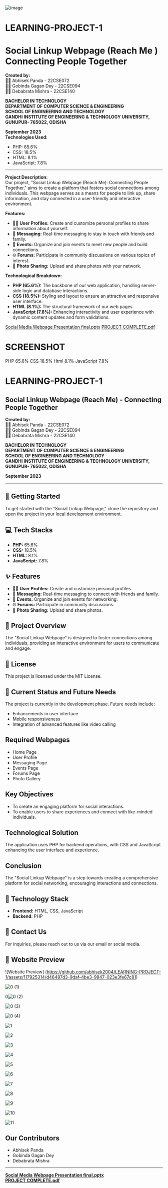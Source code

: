 ![image](https://github.com/abhisek2004/LEARNING-PROJECT-1/assets/117925314/c3fc0d2c-a7eb-45bb-847b-834d6d6ba917)
# LEARNING-PROJECT-1 
# Social Linkup Webpage (Reach Me ) Connecting People Together 

**Created by:**  
👨‍🎓 Abhisek Panda - 22CSE072  
👨‍🎓 Gobinda Gagan Dey - 22CSE094  
👨‍🎓 Debabrata Mishra - 22CSE140  

**BACHELOR IN TECHNOLOGY**  
**DEPARTMENT OF COMPUTER SCIENCE & ENGINEERING**  
**SCHOOL OF ENGINEERING AND TECHNOLOGY**  
**GANDHI INSTITUTE OF ENGINEERING & TECHNOLOGY UNIVERSITY, GUNUPUR- 765022, ODISHA**  

**September 2023**  
**Technologies Used:**  
- PHP: 65.6%  
- CSS: 18.5%  
- HTML: 8.1%  
- JavaScript: 7.8%  
---
**Project Description:**  
Our project, "Social Linkup Webpage (Reach Me): Connecting People Together," aims to create a platform that fosters social connections among individuals. This webpage serves as a means for people to link up, share information, and stay connected in a user-friendly and interactive environment.

**Features:**
- 🧑‍💻 **User Profiles:** Create and customize personal profiles to share information about yourself.
- 💬 **Messaging:** Real-time messaging to stay in touch with friends and family.
- 📅 **Events:** Organize and join events to meet new people and build connections.
- 🌐 **Forums:** Participate in community discussions on various topics of interest.
- 📸 **Photo Sharing:** Upload and share photos with your network.

**Technological Breakdown:**  
- **PHP (65.6%):** The backbone of our web application, handling server-side logic and database interactions.
- **CSS (18.5%):** Styling and layout to ensure an attractive and responsive user interface.
- **HTML (8.1%):** The structural framework of our web pages.
- **JavaScript (7.8%):** Enhancing interactivity and user experience with dynamic content updates and form validations.

[Social Media Webpage Presentation final.pptx](https://github.com/abhisek2004/LEARNING-PROJECT-1/files/13766872/Social.Media.Webpage.Presentation.final.pptx)
[PROJECT COMPLETE.pdf](https://github.com/abhisek2004/LEARNING-PROJECT-1/files/13766873/PROJECT.COMPLETE.pdf)

# SCREENSHOT


PHP
65.6%
CSS
18.5%
Html
8.1%
JavaScript
7.8%



# LEARNING-PROJECT-1 
## Social Linkup Webpage (Reach Me) - Connecting People Together

**Created by:**  
👨‍🎓 Abhisek Panda - 22CSE072  
👨‍🎓 Gobinda Gagan Dey - 22CSE094  
👨‍🎓 Debabrata Mishra - 22CSE140  

**BACHELOR IN TECHNOLOGY**  
**DEPARTMENT OF COMPUTER SCIENCE & ENGINEERING**  
**SCHOOL OF ENGINEERING AND TECHNOLOGY**  
**GANDHI INSTITUTE OF ENGINEERING & TECHNOLOGY UNIVERSITY, GUNUPUR- 765022, ODISHA**  

**September 2023**  

---

## 🚀 Getting Started
To get started with the "Social Linkup Webpage," clone the repository and open the project in your local development environment.

## 💻 Tech Stacks
- **PHP:** 65.6%  
- **CSS:** 18.5%  
- **HTML:** 8.1%  
- **JavaScript:** 7.8%  

## ✨ Features
- 🧑‍💻 **User Profiles:** Create and customize personal profiles.
- 💬 **Messaging:** Real-time messaging to connect with friends and family.
- 📅 **Events:** Organize and join events for networking.
- 🌐 **Forums:** Participate in community discussions.
- 📸 **Photo Sharing:** Upload and share photos.

## 🌈 Project Overview
The "Social Linkup Webpage" is designed to foster connections among individuals, providing an interactive environment for users to communicate and engage.

## 📜 License
This project is licensed under the MIT License.

## 🔄 Current Status and Future Needs
The project is currently in the development phase. Future needs include:
- Enhancements in user interface
- Mobile responsiveness
- Integration of advanced features like video calling

## Required Webpages
- Home Page
- User Profile
- Messaging Page
- Events Page
- Forums Page
- Photo Gallery

## Key Objectives
- To create an engaging platform for social interactions.
- To enable users to share experiences and connect with like-minded individuals.

## Technological Solution
The application uses PHP for backend operations, with CSS and JavaScript enhancing the user interface and experience.

## Conclusion
The "Social Linkup Webpage" is a step towards creating a comprehensive platform for social networking, encouraging interactions and connections.

## 🔧 Technology Stack
- **Frontend:** HTML, CSS, JavaScript  
- **Backend:** PHP  

## 🔗 Contact Us
For inquiries, please reach out to us via our email or social media.

## 📸 Website Preview
![Website Preview]
  (https://github.com/abhisek2004/LEARNING-PROJECT-1/assets/117925314/d46487d3-9daf-4be3-9847-023e3fe67c81) 
  
![0 (1)](https://github.com/abhisek2004/LEARNING-PROJECT-1/assets/117925314/b7066909-51e8-42d6-bf9e-28b78c2e8dbb)

0![0 (2)](https://github.com/abhisek2004/LEARNING-PROJECT-1/assets/117925314/2f113891-1c26-4766-90ac-0e8df77b097c)

![0 (3)](https://github.com/abhisek2004/LEARNING-PROJECT-1/assets/117925314/b8b4fccd-99a9-422b-82bf-3e442c60cf4a)

![0 (4)](https://github.com/abhisek2004/LEARNING-PROJECT-1/assets/117925314/f6813529-5e33-4fb7-9daa-0ca5a53ba899)

![1](https://github.com/abhisek2004/LEARNING-PROJECT-1/assets/117925314/69699c82-c3f7-49ea-bd62-3a3b9b730a30)

![2](https://github.com/abhisek2004/LEARNING-PROJECT-1/assets/117925314/b0f6b4f0-0902-45c7-b599-67f2eed50ae7)

![3](https://github.com/abhisek2004/LEARNING-PROJECT-1/assets/117925314/be98eaeb-4d25-4ada-9807-404346e9bf1d)

![4](https://github.com/abhisek2004/LEARNING-PROJECT-1/assets/117925314/33c40154-e36b-476f-87f0-d108f9c572d1)

![5](https://github.com/abhisek2004/LEARNING-PROJECT-1/assets/117925314/e3dbb9ec-7592-4d80-8e59-ef9cf66de066)

![6](https://github.com/abhisek2004/LEARNING-PROJECT-1/assets/117925314/7f31bb18-390d-4507-8295-aba4a2fb06b6)

![7](https://github.com/abhisek2004/LEARNING-PROJECT-1/assets/117925314/01ef8c93-bf68-4744-b333-66f8e4dcfb06)

![8](https://github.com/abhisek2004/LEARNING-PROJECT-1/assets/117925314/9e18f325-b11e-482e-ab78-92335c292810)

![9](https://github.com/abhisek2004/LEARNING-PROJECT-1/assets/117925314/c3259bad-f146-48a1-ae8c-d681d7967584)

![10](https://github.com/abhisek2004/LEARNING-PROJECT-1/assets/117925314/51839328-b59f-40dd-9c5f-43c0c3b737d2)

![11](https://github.com/abhisek2004/LEARNING-PROJECT-1/assets/117925314/298aac65-b9ec-4895-9b07-74462b6c04a1)

## Our Contributors
- Abhisek Panda
- Gobinda Gagan Dey
- Debabrata Mishra

---

**[Social Media Webpage Presentation final.pptx](https://github.com/abhisek2004/LEARNING-PROJECT-1/files/13766872/Social.Media.Webpage.Presentation.final.pptx)**  
**[PROJECT COMPLETE.pdf](https://github.com/abhisek2004/LEARNING-PROJECT-1/files/13766873/PROJECT.COMPLETE.pdf)**
